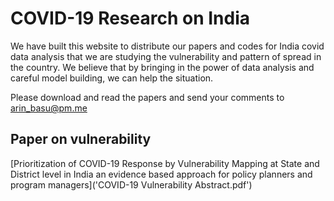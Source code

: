 # COVID-19 Research on India

We have built this website to distribute our papers and codes for India covid data analysis that we are studying the vulnerability and pattern of spread in the country. We believe that by bringing in the power of data analysis and careful model building, we can help the situation.

Please download and read the papers and send your comments to [arin_basu@pm.me](mailto:arin_basu@pm.me)

## Paper on vulnerability
[Prioritization of COVID-19 Response by Vulnerability Mapping at State and District level in India
an evidence based approach for policy planners and program managers]('COVID-19 Vulnerability Abstract.pdf')

